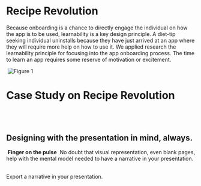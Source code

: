 # Recipe Revolution
Because onboarding is a chance to directly engage the individual on how the app is to be used, learnability is a key design principle. A diet-tip seeking individual uninstalls because they have just arrived at an app where they will require more help on how to use it.
We applied research the learnability principle for focusing into the app onboarding process.
The time to learn an app requires some reserve of motivation or excitement.

‍
‍![Figure 1](https://cdn.jsdelivr.net/gh/renepacchaux/recipe-revolution@assets/Figure_1-Journey_Assess_Awareness.svg)

# Case Study on Recipe Revolution
## ‍
## Designing with the presentation in mind, always.

**‍**
**Finger on the pulse**
‍
No doubt that visual representation, even blank pages, help with the mental model needed to have a narrative in your presentation.
‍
‍

Export a narrative in your presentation.‍
